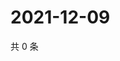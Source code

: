 # 2021-12-09

共 0 条

<!-- BEGIN WEIBO -->
<!-- 最后更新时间 Thu Dec 09 2021 01:19:32 GMT+0800 (China Standard Time) -->

<!-- END WEIBO -->
